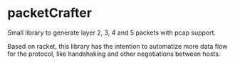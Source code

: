 # packetCrafter
Small library to generate layer 2, 3, 4 and 5 packets with pcap support. 

Based on racket, this library has the intention to automatize more data flow for the protocol, like handshaking and other 
negotiations between hosts.
